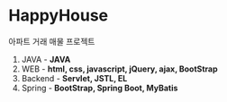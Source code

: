 # HappyHouse
아파트 거래 매물 프로젝트
1. JAVA			 - <b> JAVA </b>
2. WEB			 - <b> html, css, javascript, jQuery, ajax, BootStrap</b>
3. Backend	 - <b> Servlet, JSTL, EL</b>
4. Spring    - <b> BootStrap, Spring Boot, MyBatis</b>
